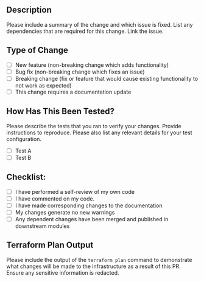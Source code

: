 ## Description
Please include a summary of the change and which issue is fixed. List any dependencies that are required for this change. Link the issue. 

## Type of Change
- [ ] New feature (non-breaking change which adds functionality)
- [ ] Bug fix (non-breaking change which fixes an issue)
- [ ] Breaking change (fix or feature that would cause existing functionality to not work as expected)
- [ ] This change requires a documentation update

## How Has This Been Tested?
Please describe the tests that you ran to verify your changes. Provide instructions to reproduce. Please also list any relevant details for your test configuration.

- [ ] Test A
- [ ] Test B

## Checklist:
- [ ] I have performed a self-review of my own code
- [ ] I have commented on my code.
- [ ] I have made corresponding changes to the documentation
- [ ] My changes generate no new warnings
- [ ] Any dependent changes have been merged and published in downstream modules

## Terraform Plan Output
Please include the output of the `terraform plan` command to demonstrate what changes will be made to the infrastructure as a result of this PR. Ensure any sensitive information is redacted. 
